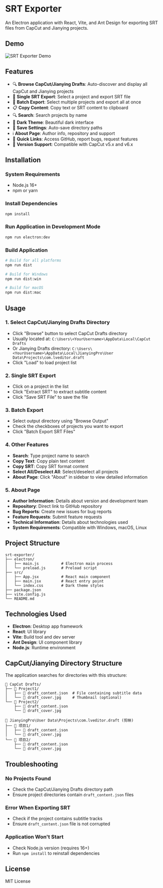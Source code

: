 # SRT Exporter

An Electron application with React, Vite, and Ant Design for exporting SRT files from CapCut and Jianying projects.

## Demo

![SRT Exporter Demo](./assets/demot_0.png)

## Features

- 🔍 **Browse CapCut/Jianying Drafts**: Auto-discover and display all CapCut and Jianying projects
- 📝 **Single SRT Export**: Select a project and export SRT file
- 🚀 **Batch Export**: Select multiple projects and export all at once
- 📋 **Copy Content**: Copy text or SRT content to clipboard
- 🔍 **Search**: Search projects by name
- 🌙 **Dark Theme**: Beautiful dark interface
- 💾 **Save Settings**: Auto-save directory paths
- ℹ️ **About Page**: Author info, repository and support
- 🔗 **Quick Links**: Access GitHub, report bugs, request features
- 🎯 **Version Support**: Compatible with CapCut v5.x and v6.x

## Installation

### System Requirements
- Node.js 16+
- npm or yarn

### Install Dependencies

```bash
npm install
```

### Run Application in Development Mode

```bash
npm run electron:dev
```

### Build Application

```bash
# Build for all platforms
npm run dist

# Build for Windows
npm run dist:win

# Build for macOS
npm run dist:mac
```

## Usage

### 1. Select CapCut/Jianying Drafts Directory
- Click "Browse" button to select CapCut Drafts directory
- Usually located at: `C:\Users\<YourUsername>\AppData\Local\CapCut Drafts`
- Or Jianying Drafts directory: `C:\Users\<YourUsername>\AppData\Local\JianyingPro\User Data\Projects\com.lveditor.draft`
- Click "Load" to load project list

### 2. Single SRT Export
- Click on a project in the list
- Click "Extract SRT" to extract subtitle content
- Click "Save SRT File" to save the file

### 3. Batch Export
- Select output directory using "Browse Output"
- Check the checkboxes of projects you want to export
- Click "Batch Export SRT Files"

### 4. Other Features
- **Search**: Type project name to search
- **Copy Text**: Copy plain text content
- **Copy SRT**: Copy SRT format content
- **Select All/Deselect All**: Select/deselect all projects
- **About Page**: Click "About" in sidebar to view detailed information

### 5. About Page
- **Author Information**: Details about version and development team
- **Repository**: Direct link to GitHub repository
- **Bug Reports**: Create new issues for bug reports
- **Feature Requests**: Submit feature requests
- **Technical Information**: Details about technologies used
- **System Requirements**: Compatible with Windows, macOS, Linux

## Project Structure

```
srt-exporter/
├── electron/
│   ├── main.js          # Electron main process
│   └── preload.js       # Preload script
├── src/
│   ├── App.jsx          # React main component
│   ├── main.jsx         # React entry point
│   └── index.css        # Dark theme styles
├── package.json
├── vite.config.js
└── README.md
```

## Technologies Used

- **Electron**: Desktop app framework
- **React**: UI library
- **Vite**: Build tool and dev server
- **Ant Design**: UI component library
- **Node.js**: Runtime environment

## CapCut/Jianying Directory Structure

The application searches for directories with this structure:

```
📁 CapCut Drafts/
├── 📁 Project1/
│   ├── 📄 draft_content.json  # File containing subtitle data
│   └── 📄 draft_cover.jpg     # Thumbnail (optional)
└── 📁 Project2/
    ├── 📄 draft_content.json
    └── 📄 draft_cover.jpg

📁 JianyingPro\User Data\Projects\com.lveditor.draft (剪映)
├── 📁 项目1/
│   ├── 📄 draft_content.json
│   └── 📄 draft_cover.jpg
└── 📁 项目2/
    ├── 📄 draft_content.json
    └── 📄 draft_cover.jpg
```

## Troubleshooting

### No Projects Found
- Check the CapCut/Jianying Drafts directory path
- Ensure project directories contain `draft_content.json` files

### Error When Exporting SRT
- Check if the project contains subtitle tracks
- Ensure `draft_content.json` file is not corrupted

### Application Won't Start
- Check Node.js version (requires 16+)
- Run `npm install` to reinstall dependencies

## License

MIT License
